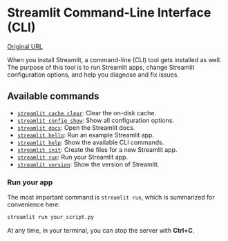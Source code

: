 # Streamlit Command-Line Interface (CLI)

[Original URL](https://docs.streamlit.io/develop/api-reference/cli)

When you install Streamlit, a command-line (CLI) tool gets installed as well. The purpose of this tool is to run Streamlit apps, change Streamlit configuration options, and help you diagnose and fix issues.

## Available commands

*   [`streamlit cache clear`](/develop/api-reference/cli/cache): Clear the on-disk cache.
*   [`streamlit config show`](/develop/api-reference/cli/config): Show all configuration options.
*   [`streamlit docs`](/develop/api-reference/cli/docs): Open the Streamlit docs.
*   [`streamlit hello`](/develop/api-reference/cli/hello): Run an example Streamlit app.
*   [`streamlit help`](/develop/api-reference/cli/help): Show the available CLI commands.
*   [`streamlit init`](/develop/api-reference/cli/init): Create the files for a new Streamlit app.
*   [`streamlit run`](/develop/api-reference/cli/run): Run your Streamlit app.
*   [`streamlit version`](/develop/api-reference/cli/version): Show the version of Streamlit.

### Run your app

The most important command is `streamlit run`, which is summarized for convenience here:

```bash
streamlit run your_script.py
```

At any time, in your terminal, you can stop the server with **Ctrl+C**.
